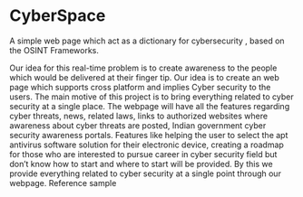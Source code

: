 # CyberSpace
A simple web page which act as a dictionary for cybersecurity , based on the OSINT Frameworks.

Our idea for this real-time problem is to create awareness to the people which would be delivered at their finger tip. Our idea is to create an web page which supports cross platform and implies Cyber security to the users. The main motive of this project is to bring everything related to cyber security at a single place. The webpage will have all the features regarding cyber threats, news, related laws, links to authorized websites where awareness about cyber threats are posted, Indian government cyber security awareness portals. Features like helping the user to select the apt antivirus software solution for their electronic device, creating a roadmap for those who are interested to pursue career in cyber security field but don’t know how to start and where to start will be provided. By this we provide everything related to cyber security at a single point through our webpage. Reference sample
